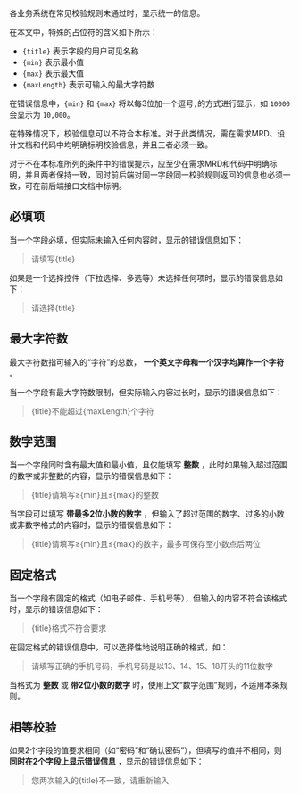 各业务系统在常见校验规则未通过时，显示统一的信息。

在本文中，特殊的占位符的含义如下所示：

- `{title}` 表示字段的用户可见名称
- `{min}` 表示最小值
- `{max}` 表示最大值
- `{maxLength}` 表示可输入的最大字符数

在错误信息中，`{min}` 和 `{max}` 将以每3位加一个逗号`,`的方式进行显示，如 `10000` 会显示为 `10,000`。

在特殊情况下，校验信息可以不符合本标准。对于此类情况，需在需求MRD、设计文档和代码中均明确标明校验信息，并且三者必须一致。

对于不在本标准所列的条件中的错误提示，应至少在需求MRD和代码中明确标明，并且两者保持一致，同时前后端对同一字段同一校验规则返回的信息也必须一致，可在前后端接口文档中标明。

## 必填项

当一个字段必填，但实际未输入任何内容时，显示的错误信息如下：

> 请填写{title}

如果是一个选择控件（下拉选择、多选等）未选择任何项时，显示的错误信息如下：

> 请选择{title}

## 最大字符数

最大字符数指可输入的“字符”的总数， **一个英文字母和一个汉字均算作一个字符** 。

当一个字段有最大字符数限制，但实际输入内容过长时，显示的错误信息如下：

> {title}不能超过{maxLength}个字符

## 数字范围

当一个字段同时含有最大值和最小值，且仅能填写 **整数** ，此时如果输入超过范围的数字或非整数的内容，显示的错误信息如下：

> {title}请填写≥{min}且≤{max}的整数

当字段可以填写 **带最多2位小数的数字** ，但输入了超过范围的数字、过多的小数或非数字格式的内容时，显示的错误信息如下：

> {title}请填写≥{min}且≤{max}的数字，最多可保存至小数点后两位

## 固定格式

当一个字段有固定的格式（如电子邮件、手机号等），但输入的内容不符合该格式时，显示的错误信息如下：

> {title}格式不符合要求

在固定格式的错误信息中，可以选择性地说明正确的格式，如：

> 请填写正确的手机号码，手机号码是以13、14、15、18开头的11位数字

当格式为 **整数** 或 **带2位小数的数字** 时，使用上文“数字范围”规则，不适用本条规则。

## 相等校验

如果2个字段的值要求相同（如“密码”和“确认密码”），但填写的值并不相同，则 **同时在2个字段上显示错误信息** ，显示的错误信息如下：

> 您两次输入的{title}不一致，请重新输入